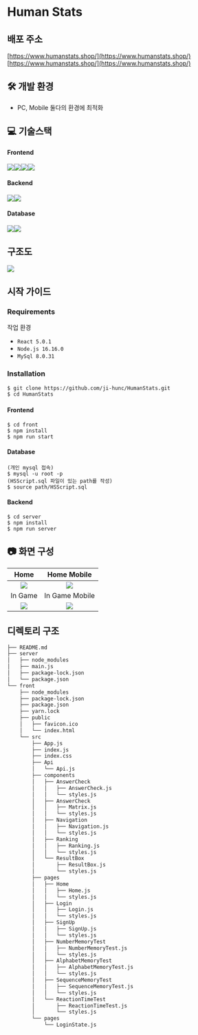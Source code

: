 # Human Stats

## 배포 주소

[https://www.humanstats.shop/](https://www.humanstats.shop/)
[https://www.humanstats.shop/](https://www.humanstats.shop/)

## 🛠 개발 환경

- PC, Mobile 둘다의 환경에 최적화

## 💻 기술스택

#### Frontend

<img src="https://img.shields.io/badge/react-61DAFB?style=for-the-badge&logo=react&logoColor=black"><img src="https://img.shields.io/badge/html5-E34F26?style=for-the-badge&logo=html5&logoColor=white"><img src="https://img.shields.io/badge/css-1572B6?style=for-the-badge&logo=css3&logoColor=white"><img src="https://img.shields.io/badge/javascript-F7DF1E?style=for-the-badge&logo=javascript&logoColor=black">

#### Backend

<img src="https://img.shields.io/badge/node.js-339933?style=for-the-badge&logo=Node.js&logoColor=white"><img src="https://img.shields.io/badge/express-000000?style=for-the-badge&logo=express&logoColor=white">

#### Database

<img src="https://img.shields.io/badge/mysql-4479A1?style=for-the-badge&logo=mysql&logoColor=white"><img src="https://img.shields.io/badge/mariaDB-003545?style=for-the-badge&logo=mariaDB&logoColor=white">

## 구조도

<img src="https://user-images.githubusercontent.com/52407470/236869844-6a2835f9-47b3-4a05-a763-dc7debe27576.png">

## 시작 가이드

### Requirements

작업 환경

- `React 5.0.1`
- `Node.js 16.16.0`
- `MySql 8.0.31`

### Installation

```bash
$ git clone https://github.com/ji-hunc/HumanStats.git
$ cd HumanStats
```

#### Frontend

```
$ cd front
$ npm install
$ npm run start
```

#### Database

```
(개인 mysql 접속)
$ mysql -u root -p
(HSScript.sql 파일이 있는 path를 작성)
$ source path/HSScript.sql
```

#### Backend

```
$ cd server
$ npm install
$ npm run server
```

## 📷 화면 구성

|                                                       Home                                                        |                                                    Home Mobile                                                    |
| :---------------------------------------------------------------------------------------------------------------: | :---------------------------------------------------------------------------------------------------------------: |
| <img src="https://user-images.githubusercontent.com/52407470/236873028-bf25b5e7-5e4e-4488-b08f-5d0b81d90b87.png"> | <img src="https://user-images.githubusercontent.com/52407470/236873210-30b2d70f-4a7d-438f-94d9-d18122e37cc8.png"> |
|                                                      In Game                                                      |                                                  In Game Mobile                                                   |
| <img src="https://user-images.githubusercontent.com/52407470/236874347-5c5b9ea1-986b-41de-920a-58cbce5dc9c9.png"> | <img src="https://user-images.githubusercontent.com/52407470/236874406-992dcf09-577a-4013-b194-cee8c74c2471.png"> |

## 디렉토리 구조

```bash
├── README.md
├── server
│   ├── node_modules
│   ├── main.js
│   ├── package-lock.json
│   └── package.json
└── front
    ├── node_modules
    ├── package-lock.json
    ├── package.json
    ├── yarn.lock
    ├── public
    │   ├── favicon.ico
    │   └── index.html
    └── src
        ├── App.js
        ├── index.js
        ├── index.css
        ├── Api
        │   └── Api.js
        ├── components
        │   ├── AnswerCheck
        │   │   ├── AnswerCheck.js
        │   │   └── styles.js
        │   ├── AnswerCheck
        │   │   ├── Matrix.js
        │   │   └── styles.js
        │   ├── Navigation
        │   │   ├── Navigation.js
        │   │   └── styles.js
        │   ├── Ranking
        │   │   ├── Ranking.js
        │   │   └── styles.js
        │   └── ResultBox
        │       ├── ResultBox.js
        │       └── styles.js
        ├── pages
        │   ├── Home
        │   │   ├── Home.js
        │   │   └── styles.js
        │   ├── Login
        │   │   ├── Login.js
        │   │   └── styles.js
        │   ├── SignUp
        │   │   ├── SignUp.js
        │   │   └── styles.js
        │   ├── NumberMemoryTest
        │   │   ├── NumberMemoryTest.js
        │   │   └── styles.js
        │   ├── AlphabetMemoryTest
        │   │   ├── AlphabetMemoryTest.js
        │   │   └── styles.js
        │   ├── SequenceMemoryTest
        │   │   ├── SequenceMemoryTest.js
        │   │   └── styles.js
        │   └── ReactionTimeTest
        │       ├── ReactionTimeTest.js
        │       └── styles.js
        └── pages
            └── LoginState.js
```
